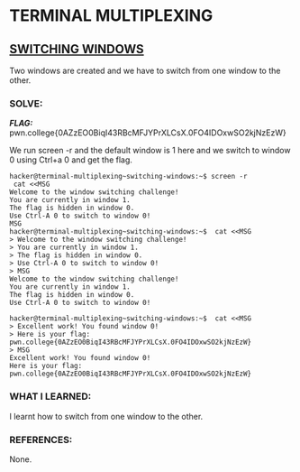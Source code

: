 # **TERMINAL MULTIPLEXING**
## **<ins>SWITCHING WINDOWS</ins>**

Two windows are created and we have to switch from one window to the other.

### SOLVE: 
***FLAG:*** pwn.college{0AZzEO0BiqI43RBcMFJYPrXLCsX.0FO4IDOxwSO2kjNzEzW}

We run screen -r and the default window is 1 here and we switch to window 0 using Ctrl+a 0 and get the flag.


```
hacker@terminal-multiplexing~switching-windows:~$ screen -r
 cat <<MSG
Welcome to the window switching challenge!
You are currently in window 1.
The flag is hidden in window 0.
Use Ctrl-A 0 to switch to window 0!
MSG
hacker@terminal-multiplexing~switching-windows:~$  cat <<MSG
> Welcome to the window switching challenge!
> You are currently in window 1.
> The flag is hidden in window 0.
> Use Ctrl-A 0 to switch to window 0!
> MSG
Welcome to the window switching challenge!
You are currently in window 1.
The flag is hidden in window 0.
Use Ctrl-A 0 to switch to window 0!

hacker@terminal-multiplexing~switching-windows:~$  cat <<MSG
> Excellent work! You found window 0!
> Here is your flag: pwn.college{0AZzEO0BiqI43RBcMFJYPrXLCsX.0FO4IDOxwSO2kjNzEzW}
> MSG
Excellent work! You found window 0!
Here is your flag: pwn.college{0AZzEO0BiqI43RBcMFJYPrXLCsX.0FO4IDOxwSO2kjNzEzW}
```

### WHAT I LEARNED:
I learnt how to switch from one window to the other.

### REFERENCES:
None. 

